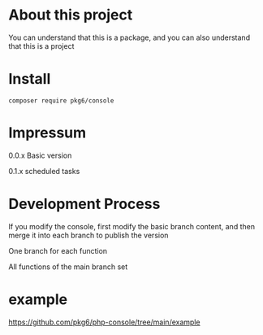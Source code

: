 # About this project

You can understand that this is a package, and you can also understand that this is a project

# Install

```
composer require pkg6/console
```

# Impressum

0.0.x Basic version

0.1.x scheduled tasks


# Development Process

If you modify the console, first modify the basic branch content, and then merge it into each branch to publish the version

One branch for each function

All functions of the main branch set

# example

https://github.com/pkg6/php-console/tree/main/example